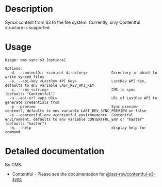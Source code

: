 # Description

Syncs content from S3 to the file system. Currently, only Contentful structure is supported.

# Usage

```text
Usage: cms-sync-s3 [options]

Options:
  -d, --contentDir <content directory>           Directory in which to write synced files
  -a, --api-key <LastRev API Key>                LastRev API Key, defaults to env variable LAST_REV_API_KEY
  -c, --cms <string>                             CMS to sync  (default: "Contentful")
  -u --api-url <api URL>                         URL of LastRev API to generate credentials from
  -p --preview                                   Sync preview content?, defaults to env variable LAST_REV_SYNC_PREVIEW or false
  -e --contentful-env <contentful environement>  Contentful environment, defaults to env variable CONTENTFUL_ENV or "master" (default: "master")
  -h, --help                                     display help for command
```

# Detailed documentation

By CMS:

- Contentful - Please see the documentation for [@last-rev/contentful-s3-sync](../../../../contentful-s3-sync/README.md)
